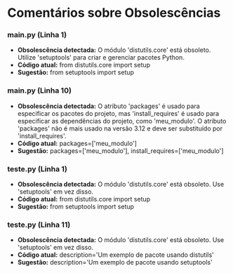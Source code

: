 # Comentários sobre Obsolescências

### main.py (Linha 1)
- **Obsolescência detectada:** O módulo 'distutils.core' está obsoleto. Utilize 'setuptools' para criar e gerenciar pacotes Python.
- **Código atual:** from distutils.core import setup
- **Sugestão:** from setuptools import setup


### main.py (Linha 10)
- **Obsolescência detectada:** O atributo 'packages' é usado para especificar os pacotes do projeto, mas 'install_requires' é usado para especificar as dependências do projeto, como 'meu_modulo'. O atributo 'packages' não é mais usado na versão 3.12 e deve ser substituído por 'install_requires'.
- **Código atual:** packages=['meu_modulo']
- **Sugestão:** packages=['meu_modulo'],  install_requires=['meu_modulo']


### teste.py (Linha 1)
- **Obsolescência detectada:** O módulo 'distutils.core' está obsoleto. Use 'setuptools' em vez disso.
- **Código atual:** from distutils.core import setup
- **Sugestão:** from setuptools import setup


### teste.py (Linha 11)
- **Obsolescência detectada:** O módulo 'distutils.core' está obsoleto. Use 'setuptools' em vez disso.
- **Código atual:** description='Um exemplo de pacote usando distutils'
- **Sugestão:** description='Um exemplo de pacote usando setuptools'

